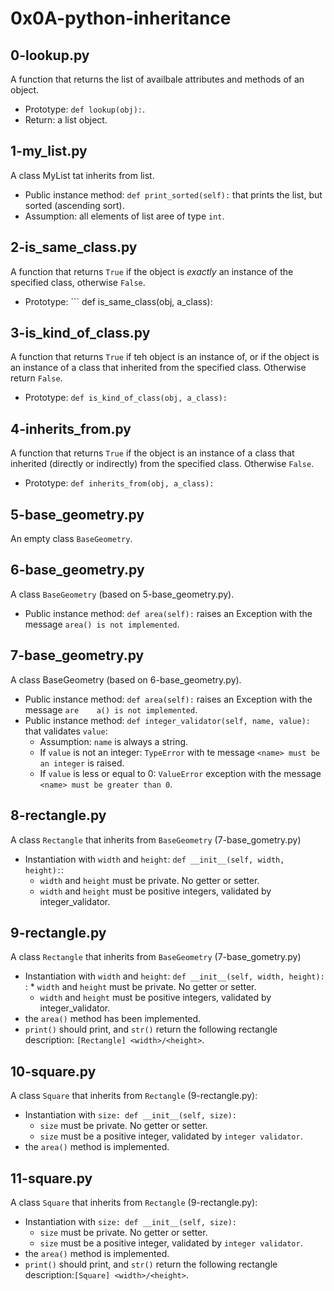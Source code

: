 # 0x0A-python-inheritance


## 0-lookup.py

A function that returns the list of availbale attributes and methods of an object.

- Prototype: ``` def lookup(obj): ```.
- Return: a list object.

## 1-my_list.py

A class MyList tat inherits from list.

- Public instance method: ``` def print_sorted(self): ``` that prints the list, but sorted (ascending sort).
- Assumption: all elements of list aree of type ``` int ```.

## 2-is_same_class.py

A function that returns ``` True ``` if the object is *exactly* an instance of the specified class, otherwise ``` False ```.

- Prototype: ``` def is_same_class(obj, a_class):

## 3-is_kind_of_class.py

A function that returns ``` True ``` if teh object is an instance of, or if the object is an instance of a class that inherited from the specified class. Otherwise return ``` False ```.

- Prototype: ``` def is_kind_of_class(obj, a_class): ```

## 4-inherits_from.py

A function that returns ``` True ``` if the object is an instance of a class that inherited (directly or indirectly) from the specified class. Otherwise ``` False ```.

- Prototype: ``` def inherits_from(obj, a_class): ```

## 5-base_geometry.py

An empty class ``` BaseGeometry ```.

## 6-base_geometry.py

A class ``` BaseGeometry ``` (based on 5-base_geometry.py).

- Public instance method: ``` def area(self): ``` raises an Exception with the message ``` area() is not implemented ```.

## 7-base_geometry.py

A class BaseGeometry (based on 6-base_geometry.py).

- Public instance method: ``` def area(self): ``` raises an Exception with the message ``` are    a() is not implemented ```.
- Public instance method: ```def integer_validator(self, name, value):``` that validates ``` value ```:
	* Assumption: ``` name ``` is always a string.
	* If ``` value ``` is not an integer: ``` TypeError ``` with te message ``` <name> must be an integer ``` is raised.
	* If ``` value ``` is less or equal to 0: ``` ValueError ``` exception with the message ``` <name> must be greater than 0 ```.

## 8-rectangle.py

A class ``` Rectangle ``` that inherits from ``` BaseGeometry ``` (7-base_gometry.py)

- Instantiation with ``` width ``` and ``` height ```: ``` def __init__(self, width, height): ```:
	* ``` width ``` and ``` height ``` must be private. No getter or setter.
	* ``` width ``` and ``` height ``` must be positive integers, validated by integer_validator.


## 9-rectangle.py

A class ``` Rectangle ``` that inherits from ``` BaseGeometry ``` (7-base_gometry.py)

- Instantiation with ``` width ``` and ``` height ```: ``` def __init__(self, width, height):     ```:
         * ``` width ``` and ``` height ``` must be private. No getter or setter.
	 * ``` width ``` and ``` height ``` must be positive integers, validated by integer_validator.
- the ``` area() ``` method has been implemented.
- ``` print() ``` should print, and ``` str() ``` return the following rectangle description: ``` [Rectangle] <width>/<height> ```.


## 10-square.py

A class ``` Square ``` that inherits from ``` Rectangle ``` (9-rectangle.py):

- Instantiation with ``` size: def __init__(self, size): ```
	* ``` size ``` must be private. No getter or setter.
	* ``` size ``` must be a positive integer, validated by ``` integer validator ```.
- the ``` area() ``` method is implemented.

## 11-square.py

A class ``` Square ``` that inherits from ``` Rectangle ``` (9-rectangle.py):

- Instantiation with ``` size: def __init__(self, size): ```
	* ``` size ``` must be private. No getter or setter.
	* ``` size ``` must be a positive integer, validated by ``` integer validator ```.
- the ``` area() ``` method is implemented.
- ``` print() ``` should print, and ``` str() ``` return the following rectangle description:``` [Square] <width>/<height> ```.
